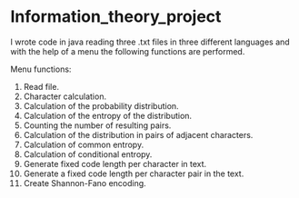 # Information_theory_project

I wrote code in java reading three .txt files in three different languages and with
the help of a menu the following functions are performed.

Menu functions:

1. Read file.
2. Character calculation.
3. Calculation of the probability distribution.
4. Calculation of the entropy of the distribution.
5. Counting the number of resulting pairs.
6. Calculation of the distribution in pairs of adjacent characters.
7. Calculation of common entropy.
8. Calculation of conditional entropy.
9. Generate fixed code length per character in text.
10. Generate a fixed code length per character pair in the text.
11. Create Shannon-Fano encoding.
